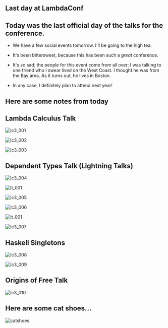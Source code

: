 ## Last day at LambdaConf

## Today was the last official day of the talks for the conference.

- We have a few social events tomorrow. I'll be going to the high tea.
  
- It's been bittersweet, because this has been such a *great* conference.
 
- It's so sad; the people for this event come from all over; 
  I was talking to one friend who I swear lived on the West Coast.
  I thought he was from the Bay area. As it turns out, he lives in Boston.
  
- In any case, I definitely plan to attend next year!

## Here are some notes from today

## Lambda Calculus Talk

![lc3_001](/images/lc3_001.png)

![lc3_002](/images/lc3_002.png)

![lc3_003](/images/lc3_003.png)

## Dependent Types Talk (Lightning Talks)

![lc3_004](/images/lc3_004.png)

![lt_001](/images/lt_001.png)

![lc3_005](/images/lc3_005.png)

![lc3_006](/images/lc3_006.png)

![lt_001](/images/lt_002.png)

![lc3_007](/images/lc3_007.png)

## Haskell Singletons

![lc3_008](/images/lc3_008.png)

![lc3_009](/images/lc3_009.png)

## Origins of Free Talk

![lc3_010](/images/lc3_010.png)

## Here are some cat shoes...

![catshoes](/images/catshoes.png)

